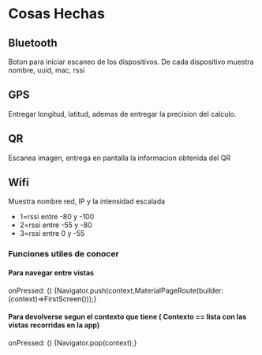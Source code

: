 # Cosas Hechas

## Bluetooth
Boton para iniciar escaneo de los dispositivos. De cada dispositivo muestra nombre, uuid, mac, rssi
## GPS
Entregar longitud, latitud, ademas de entregar la precision del calculo.
## QR
Escanea imagen, entrega en pantalla la informacion obtenida del QR
## Wifi
Muestra nombre red, IP y la intensidad escalada
* 1=rssi entre -80 y -100
* 2=rssi entre -55 y -80
* 3=rssi entre 0 y -55

### Funciones utiles de conocer

#### Para navegar entre vistas
onPressed: () {Navigator.push(context,MaterialPageRoute(builder: (context)=>FirstScreen()));}

#### Para devolverse segun el contexto que tiene ( Contexto == lista con las vistas recorridas en la app)
onPressed: () {Navigator.pop(context);}
